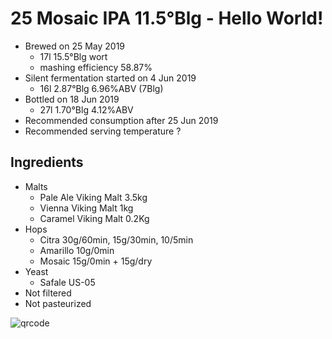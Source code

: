 # 25 Mosaic IPA 11.5°Blg - Hello World!

  * Brewed on 25 May 2019
    * 17l 15.5°Blg wort
    * mashing efficiency 58.87%
  * Silent fermentation started on 4 Jun 2019
    * 16l 2.87°Blg 6.96%ABV (7Blg)
  * Bottled on 18 Jun 2019
    * 27l 1.70°Blg 4.12%ABV
  * Recommended consumption after 25 Jun 2019
  * Recommended serving temperature ?

## Ingredients

  * Malts
    * Pale Ale Viking Malt 3.5kg
    * Vienna Viking Malt 1kg
    * Caramel Viking Malt 0.2Kg
  * Hops
    * Citra 30g/60min, 15g/30min, 10/5min
    * Amarillo 10g/0min
    * Mosaic 15g/0min + 15g/dry
  * Yeast
    * Safale US-05
  * Not filtered
  * Not pasteurized
  
![qrcode](qrs/25.png)

